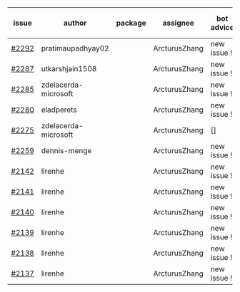 | issue | author | package | assignee | bot advice | created date of issue | target release date | date from target |
| ------ | ------ | ------ | ------ | ------ | ------ | ------ | :-----: |
| [#2292](https://github.com/Azure/sdk-release-request/issues/2292) | pratimaupadhyay02 |  | ArcturusZhang | new issue ! <br> | 12-09 |  |  |
| [#2287](https://github.com/Azure/sdk-release-request/issues/2287) | utkarshjain1508 |  | ArcturusZhang | new issue ! <br> | 12-08 |  |  |
| [#2285](https://github.com/Azure/sdk-release-request/issues/2285) | zdelacerda-microsoft |  | ArcturusZhang | new issue ! <br> | 12-06 |  |  |
| [#2280](https://github.com/Azure/sdk-release-request/issues/2280) | eladperets |  | ArcturusZhang | new issue ! <br> | 12-04 |  |  |
| [#2275](https://github.com/Azure/sdk-release-request/issues/2275) | zdelacerda-microsoft |  | ArcturusZhang | [] | 12-03 |  |  |
| [#2259](https://github.com/Azure/sdk-release-request/issues/2259) | dennis-menge |  | ArcturusZhang | new issue ! <br> | 11-25 |  |  |
| [#2142](https://github.com/Azure/sdk-release-request/issues/2142) | lirenhe |  | ArcturusZhang | new issue ! <br> | 10-20 |  |  |
| [#2141](https://github.com/Azure/sdk-release-request/issues/2141) | lirenhe |  | ArcturusZhang | new issue ! <br> | 10-20 |  |  |
| [#2140](https://github.com/Azure/sdk-release-request/issues/2140) | lirenhe |  | ArcturusZhang | new issue ! <br> | 10-20 |  |  |
| [#2139](https://github.com/Azure/sdk-release-request/issues/2139) | lirenhe |  | ArcturusZhang | new issue ! <br> | 10-20 |  |  |
| [#2138](https://github.com/Azure/sdk-release-request/issues/2138) | lirenhe |  | ArcturusZhang | new issue ! <br> | 10-20 |  |  |
| [#2137](https://github.com/Azure/sdk-release-request/issues/2137) | lirenhe |  | ArcturusZhang | new issue ! <br> | 10-20 |  |  |
